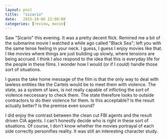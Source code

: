 ```yaml
---
layout: post
title:  "sicario"
date:   2015-10-06 22:00:00
categories: [review, movie]
---
```

Saw "Sicario" this evening. It was a pretty decent flick. Remined me a bit of the submarine movie I watched a while ago called "Black Sea"; left you with the same tense feeling in your neck. I guess, I guess I enjoy movies like that. I like movies where things are just building up slowly, where tensions are being accrued. I think I also respond to the idea that this is everyday life for the people in these films. I wonder how I would (or if I could) handle those sort of situations. 

I guess the take home message of the film is that the only way to deal with lawless entities like the Cartels would be to meet them with violence. The state, as a system of laws, is not really capable of inflicting the sort of violence neccessary to check them. The state therefore looks to outside contractors to do their violence for them. Is this acceptable? Is the result actually better? Is the premise even sound?

I did enjoy the contrast between the clean cut FBI agents and the result driven CIA agents. I can't honestly decide who is right in these sort of situations. Of course, I don't know whether the movies portrayal of each side correctly personifies reality. It was still an interesting character study.